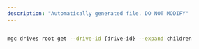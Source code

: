 ```yaml
---
description: "Automatically generated file. DO NOT MODIFY"
---
```


```bash

mgc drives root get --drive-id {drive-id} --expand children

```